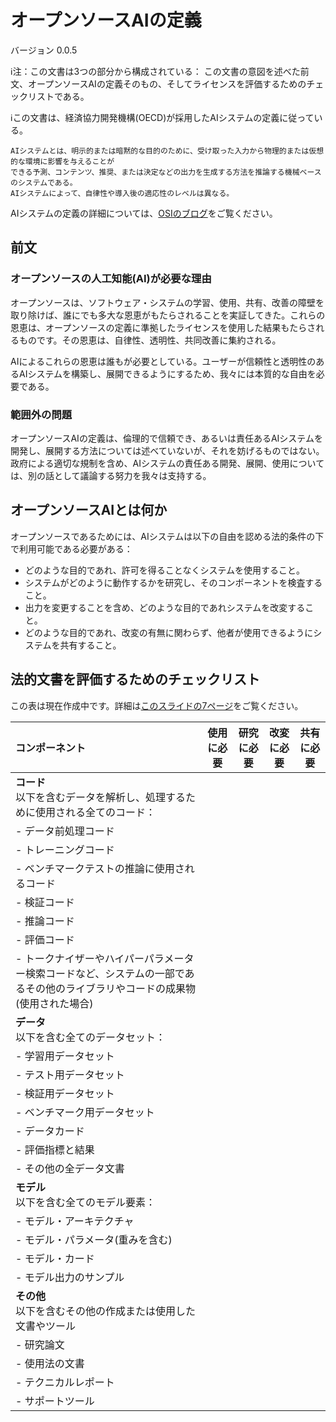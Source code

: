 # オープンソースAIの定義
バージョン 0.0.5

:information_source:注：この文書は3つの部分から構成されている： この文書の意図を述べた前文、オープンソースAIの定義そのもの、そしてライセンスを評価するためのチェックリストである。

:information_source:この文書は、経済協力開発機構(OECD)が採用したAIシステムの定義に従っている。

    AIシステムとは、明示的または暗黙的な目的のために、受け取った入力から物理的または仮想的な環境に影響を与えることが
    できる予測、コンテンツ、推奨、または決定などの出力を生成する方法を推論する機械ベースのシステムである。
    AIシステムによって、自律性や導入後の適応性のレベルは異なる。

AIシステムの定義の詳細については、[OSIのブログ](https://blog.opensource.org/open-source-ai-establishing-a-common-ground/)をご覧ください。


## 前文
### オープンソースの人工知能(AI)が必要な理由

オープンソースは、ソフトウェア・システムの学習、使用、共有、改善の障壁を取り除けば、誰にでも多大な恩恵がもたらされることを実証してきた。これらの恩恵は、オープンソースの定義に準拠したライセンスを使用した結果もたらされるものです。その恩恵は、自律性、透明性、共同改善に集約される。

AIによるこれらの恩恵は誰もが必要としている。ユーザーが信頼性と透明性のあるAIシステムを構築し、展開できるようにするため、我々には本質的な自由を必要である。

### 範囲外の問題

オープンソースAIの定義は、倫理的で信頼でき、あるいは責任あるAIシステムを開発し、展開する方法については述べていないが、それを妨げるものではない。政府による適切な規制を含め、AIシステムの責任ある開発、展開、使用については、別の話として議論する努力を我々は支持する。

## オープンソースAIとは何か

オープンソースであるためには、AIシステムは以下の自由を認める法的条件の下で利用可能である必要がある：

- どのような目的であれ、許可を得ることなくシステムを使用すること。
- システムがどのように動作するかを研究し、そのコンポーネントを検査すること。
- 出力を変更することを含め、どのような目的であれシステムを改変すること。
- どのような目的であれ、改変の有無に関わらず、他者が使用できるようにシステムを共有すること。

## 法的文書を評価するためのチェックリスト

この表は現在作成中です。詳細は[このスライドの7ページ](https://opensource.org/wp-content/uploads/2024/01/osi_townhall_2.pdf)をご覧ください。

|  コンポーネント  | 使用に必要 | 研究に必要 | 改変に必要 | 共有に必要 |
| :---- | ---- | ---- | ---- | ---- |
| **コード**<br>以下を含むデータを解析し、処理するために使用される全てのコード： |  |  |  |  |
| - データ前処理コード |  |  |  |  |
| - トレーニングコード |  |  |  |  |
| - ベンチマークテストの推論に使用されるコード |  |  |  |  |
| - 検証コード |  |  |  |  |
| - 推論コード |  |  |  |  |
| - 評価コード |  |  |  |  |
| - トークナイザーやハイパーパラメーター検索コードなど、システムの一部であるその他のライブラリやコードの成果物 (使用された場合) |  |  |  |  |
| **データ**<br>以下を含む全てのデータセット： |  |  |  |  |
| - 学習用データセット |  |  |  |  |
| - テスト用データセット |  |  |  |  |
| - 検証用データセット |  |  |  |  |
| - ベンチマーク用データセット |  |  |  |  |
| - データカード |  |  |  |  |
| - 評価指標と結果 |  |  |  |  |
| - その他の全データ文書 |  |  |  |  |
| **モデル**<br>以下を含む全てのモデル要素： |  |  |  |  |
| - モデル・アーキテクチャ |  |  |  |  |
| - モデル・パラメータ(重みを含む) |  |  |  |  |
| - モデル・カード |  |  |  |  |
| - モデル出力のサンプル |  |  |  |  |
| **その他**<br>以下を含むその他の作成または使用した文書やツール |  |  |  |  |
| - 研究論文 |  |  |  |  |
| - 使用法の文書 |  |  |  |  |
| - テクニカルレポート |  |  |  |  |
| - サポートツール |  |  |  |  |
